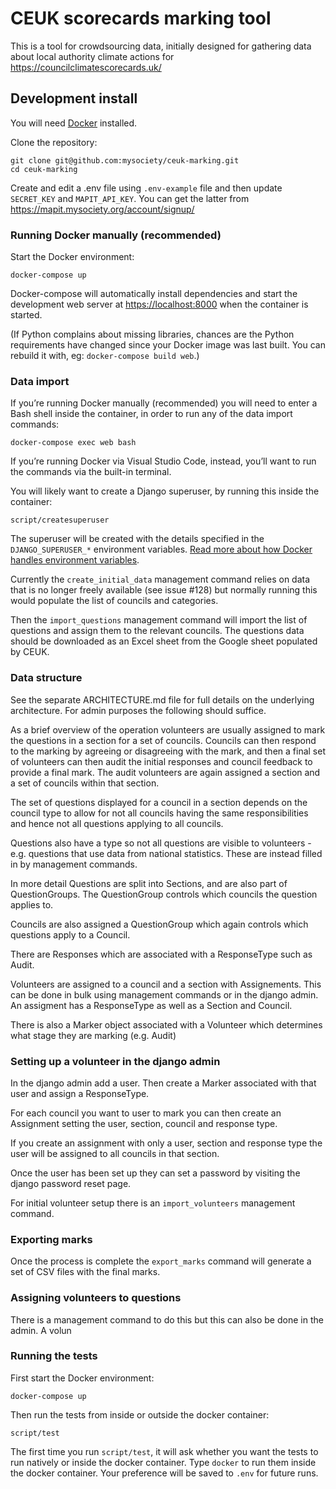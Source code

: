 # CEUK scorecards marking tool

This is a tool for crowdsourcing data, initially designed for gathering
data about local authority climate actions for https://councilclimatescorecards.uk/

## Development install

You will need [Docker](https://docs.docker.com/desktop/) installed.

Clone the repository:

    git clone git@github.com:mysociety/ceuk-marking.git
    cd ceuk-marking

Create and edit a .env file using `.env-example` file and then
update `SECRET_KEY` and `MAPIT_API_KEY`. You can get the latter from https://mapit.mysociety.org/account/signup/

### Running Docker manually (recommended)

Start the Docker environment:

    docker-compose up

Docker-compose will automatically install dependencies and start the development web server at <https://localhost:8000> when the container is started.

(If Python complains about missing libraries, chances are the Python requirements have changed since your Docker image was last built. You can rebuild it with, eg: `docker-compose build web`.)

### Data import

If you’re running Docker manually (recommended) you will need to enter a Bash shell inside the container, in order to run any of the data import commands:

    docker-compose exec web bash

If you’re running Docker via Visual Studio Code, instead, you’ll want to run the commands via the built-in terminal.

You will likely want to create a Django superuser, by running this inside the container:

    script/createsuperuser

The superuser will be created with the details specified in the `DJANGO_SUPERUSER_*` environment variables. [Read more about how Docker handles environment variables](https://docs.docker.com/compose/envvars-precedence/).

Currently the `create_initial_data` management command relies on data
that is no longer freely available (see issue #128) but normally running
this would populate the list of councils and categories.

Then the `import_questions` management command will import the list of
questions and assign them to the relevant councils. The questions data
should be downloaded as an Excel sheet from the Google sheet populated
by CEUK.

### Data structure

See the separate ARCHITECTURE.md file for full details on the underlying
architecture. For admin purposes the following should suffice.

As a brief overview of the operation volunteers are usually assigned to
mark the questions in a section for a set of councils. Councils can then
respond to the marking by agreeing or disagreeing with the mark, and
then a final set of volunteers can then audit the initial responses and
council feedback to provide a final mark. The audit volunteers are again
assigned a section and a set of councils within that section.

The set of questions displayed for a council in a section depends on the
council type to allow for not all councils having the same
responsibilities and hence not all questions applying to all councils.

Questions also have a type so not all questions are visible to
volunteers - e.g. questions that use data from national statistics.
These are instead filled in by management commands.

In more detail Questions are split into Sections, and are also part of
QuestionGroups. The QuestionGroup controls which councils the question
applies to.

Councils are also assigned a QuestionGroup which again controls which
questions apply to a Council.

There are Responses which are associated with a ResponseType such as
Audit.

Volunteers are assigned to a council and a section with Assignements.
This can be done in bulk using management commands or in the django
admin. An assigment has a ResponseType as well as a Section and Council.

There is also a Marker object associated with a Volunteer which
determines what stage they are marking (e.g. Audit)

### Setting up a volunteer in the django admin

In the django admin add a user. Then create a Marker associated with
that user and assign a ResponseType.

For each council you want to user to mark you can then create an
Assignment setting the user, section, council and response type.

If you create an assignment with only a user, section and response type
the user will be assigned to all councils in that section.

Once the user has been set up they can set a password by visiting the
django password reset page.

For initial volunteer setup there is an `import_volunteers` management
command.

### Exporting marks

Once the process is complete the `export_marks` command will generate a
set of CSV files with the final marks.

### Assigning volunteers to questions

There is a management command to do this but this can also be done in
the admin. A volun


### Running the tests

First start the Docker environment:

    docker-compose up

Then run the tests from inside or outside the docker container:

    script/test

The first time you run `script/test`, it will ask whether you want the tests to run natively or inside the docker container. Type `docker` to run them inside the docker container. Your preference will be saved to `.env` for future runs.
